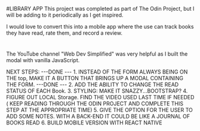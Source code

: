 #LIBRARY APP
This project was completed as part of The Odin Project, but I will be adding to it periodically as I get inspired.

I would love to convert this into a mobile app where the use can track books they have read, rate them, and record a review.

#
The YouTube channel "Web Dev Simplified" was very helpful as I built the modal with vanilla JavaScript.

NEXT STEPS:
---DONE --- 1. INSTEAD OF THE FORM ALWAYS BEING ON THE top, MAKE IT A BUTTON THAT BRINGS UP A MODAL CONTAINING THE FORM.
---DONE --- 2. ADD THE ABILITY TO CHANGE THE READ STATUS OF EACH Book.
3. STYLING: MAKE IT SNAZZY...BOOTSTRAP?
4. FIGURE OUT LOCAL Storage. FIND THE VIDEO USED LAST TIME IF NEEDED ( KEEP READING THROUGH THE ODIN PROJECT AND COMPLETE THIS STEP AT THE APPROPRIATE TIME)
5. GIVE THE OPTION FOR THE USER TO ADD SOME NOTES. WITH A BACK-END IT COULD BE LIKE A JOURNAL OF BOOKS READ
6. BUILD MOBILE VERSION WITH REACT NATIVE